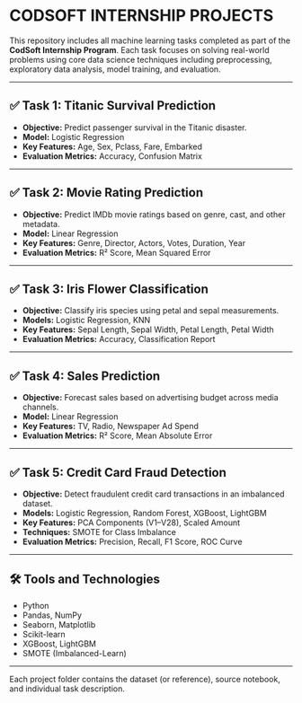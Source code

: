 # CODSOFT INTERNSHIP PROJECTS

This repository includes all machine learning tasks completed as part of the **CodSoft Internship Program**. Each task focuses on solving real-world problems using core data science techniques including preprocessing, exploratory data analysis, model training, and evaluation.

---

## ✅ Task 1: Titanic Survival Prediction
- **Objective:** Predict passenger survival in the Titanic disaster.
- **Model:** Logistic Regression
- **Key Features:** Age, Sex, Pclass, Fare, Embarked
- **Evaluation Metrics:** Accuracy, Confusion Matrix

---

## ✅ Task 2: Movie Rating Prediction
- **Objective:** Predict IMDb movie ratings based on genre, cast, and other metadata.
- **Model:** Linear Regression
- **Key Features:** Genre, Director, Actors, Votes, Duration, Year
- **Evaluation Metrics:** R² Score, Mean Squared Error

---

## ✅ Task 3: Iris Flower Classification
- **Objective:** Classify iris species using petal and sepal measurements.
- **Models:** Logistic Regression, KNN
- **Key Features:** Sepal Length, Sepal Width, Petal Length, Petal Width
- **Evaluation Metrics:** Accuracy, Classification Report

---

## ✅ Task 4: Sales Prediction
- **Objective:** Forecast sales based on advertising budget across media channels.
- **Model:** Linear Regression
- **Key Features:** TV, Radio, Newspaper Ad Spend
- **Evaluation Metrics:** R² Score, Mean Absolute Error

---

## ✅ Task 5: Credit Card Fraud Detection
- **Objective:** Detect fraudulent credit card transactions in an imbalanced dataset.
- **Models:** Logistic Regression, Random Forest, XGBoost, LightGBM
- **Key Features:** PCA Components (V1–V28), Scaled Amount
- **Techniques:** SMOTE for Class Imbalance
- **Evaluation Metrics:** Precision, Recall, F1 Score, ROC Curve

---

## 🛠️ Tools and Technologies
- Python
- Pandas, NumPy
- Seaborn, Matplotlib
- Scikit-learn
- XGBoost, LightGBM
- SMOTE (Imbalanced-Learn)

---

Each project folder contains the dataset (or reference), source notebook, and individual task description.

